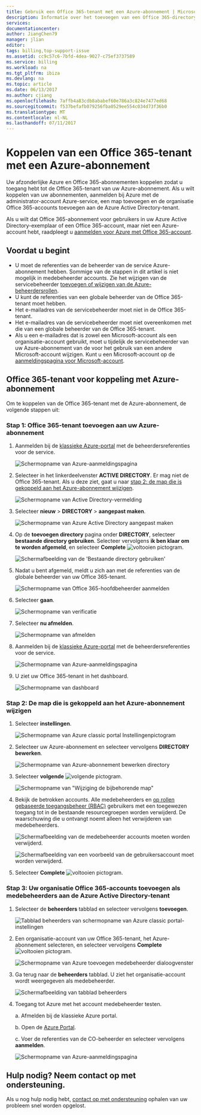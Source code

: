 ```yaml
---
title: Gebruik een Office 365-tenant met een Azure-abonnement | Microsoft Docs
description: Informatie over het toevoegen van een Office 365-directory (tenant) aan een Azure-abonnement.
services: 
documentationcenter: 
author: JiangChen79
manager: jlian
editor: 
tags: billing,top-support-issue
ms.assetid: cc9c57c6-7bfd-4dea-9027-c75ef3737589
ms.service: billing
ms.workload: na
ms.tgt_pltfrm: ibiza
ms.devlang: na
ms.topic: article
ms.date: 06/13/2017
ms.author: cjiang
ms.openlocfilehash: 7affb4a83cdb8ababef60e786a3c824e7477ed68
ms.sourcegitcommit: f537befafb079256fba0529ee554c034d73f36b0
ms.translationtype: MT
ms.contentlocale: nl-NL
ms.lasthandoff: 07/11/2017
---
```

# <a name="associate-an-office-365-tenant-to-an-azure-subscription"></a>Koppelen van een Office 365-tenant met een Azure-abonnement
Uw afzonderlijke Azure en Office 365-abonnementen koppelen zodat u toegang hebt tot de Office 365-tenant van uw Azure-abonnement. Als u wilt koppelen van uw abonnementen, aanmelden bij Azure met de administrator-account Azure-service, een map toevoegen en de organisatie Office 365-accounts toevoegen aan de Azure Active Directory-tenant.

Als u wilt dat Office 365-abonnement voor gebruikers in uw Azure Active Directory-exemplaar of een Office 365-account, maar niet een Azure-account hebt, raadpleegt u [aanmelden voor Azure met Office 365-account](billing-use-existing-office-365-account-azure-subscription.md). 

## <a name="before-you-begin"></a>Voordat u begint
* U moet de referenties van de beheerder van de service Azure-abonnement hebben. Sommige van de stappen in dit artikel is niet mogelijk in medebeheerder accounts. Zie het wijzigen van de servicebeheerder [toevoegen of wijzigen van de Azure-beheerdersrollen](billing-add-change-azure-subscription-administrator.md#change-service-administrator-for-a-subscription).
* U kunt de referenties van een globale beheerder van de Office 365-tenant moet hebben.
* Het e-mailadres van de servicebeheerder moet niet in de Office 365-tenant.
* Het e-mailadres van de servicebeheerder moet niet overeenkomen met die van een globale beheerder van de Office 365-tenant.
* Als u een e-mailadres dat is zowel een Microsoft-account als een organisatie-account gebruikt, moet u tijdelijk de servicebeheerder van uw Azure-abonnement van de voor het gebruik van een andere Microsoft-account wijzigen. Kunt u een Microsoft-account op de [aanmeldingspagina voor Microsoft-account](https://signup.live.com/).

## <a name="link-office-365-tenant-to-azure-subscription"></a>Office 365-tenant voor koppeling met Azure-abonnement
Om te koppelen van de Office 365-tenant met de Azure-abonnement, de volgende stappen uit:

### <a name="step-1-add-office-365-tenant-to-your-azure-subscription"></a>Stap 1: Office 365-tenant toevoegen aan uw Azure-abonnement

1. Aanmelden bij de [klassieke Azure-portal](https://manage.windowsazure.com/) met de beheerdersreferenties voor de service.

    ![Schermopname van Azure-aanmeldingspagina](./media/billing-add-office-365-tenant-to-azure-subscription/s313_azure-sign-in-service-admin.png)

2. Selecteer in het linkerdeelvenster **ACTIVE DIRECTORY**. Er mag niet de Office 365-tenant. Als u deze ziet, gaat u naar [stap 2: de map die is gekoppeld aan het Azure-abonnement wijzigen](#Step2).
   
   ![Schermopname van Active Directory-vermelding](./media/billing-add-office-365-tenant-to-azure-subscription/s35-classic-portal-active-directory-entry.png)

3. Selecteer **nieuw** > **DIRECTORY** > **aangepast maken**.
   
    ![Schermopname van Azure Active Directory aangepast maken](./media/billing-add-office-365-tenant-to-azure-subscription/s37-aad-custom-create.png)
   
4. Op de **toevoegen directory** pagina onder **DIRECTORY**, selecteer **bestaande directory gebruiken**. Selecteer vervolgens **ik ben klaar om te worden afgemeld**, en selecteer **Complete** ![voltooien pictogram](./media/billing-add-office-365-tenant-to-azure-subscription/s38_complete-icon.png).
   
    ![Schermafbeelding van de 'Bestaande directory gebruiken'](./media/billing-add-office-365-tenant-to-azure-subscription/s39_add-directory-use-existing.png)
   
5. Nadat u bent afgemeld, meldt u zich aan met de referenties van de globale beheerder van uw Office 365-tenant.
   
    ![Schermopname van Office 365-hoofdbeheerder aanmelden](./media/billing-add-office-365-tenant-to-azure-subscription/s310_sign-in-global-admin-office-365.png)
   
6. Selecteer **gaan**.
   
    ![Schermopname van verificatie](./media/billing-add-office-365-tenant-to-azure-subscription/s311_use-contoso-directory-azure-verify.png)
   
7. Selecteer **nu afmelden**.
   
    ![Schermopname van afmelden](./media/billing-add-office-365-tenant-to-azure-subscription/s312_use-contoso-directory-azure-confirm-and-sign-out.png)
   
8. Aanmelden bij de [klassieke Azure-portal](https://manage.windowsazure.com/) met de beheerdersreferenties voor de service.
   
    ![Schermopname van Azure-aanmeldingspagina](./media/billing-add-office-365-tenant-to-azure-subscription/s313_azure-sign-in-service-admin.png)
   
9. U ziet uw Office 365-tenant in het dashboard.
   
    ![Schermopname van dashboard](./media/billing-add-office-365-tenant-to-azure-subscription/s314_office-365-tenant-appear-in-azure.png)

### <a name="Step2"></a>Stap 2: De map die is gekoppeld aan het Azure-abonnement wijzigen
   
1. Selecteer **instellingen**.
   
    ![Schermopname van Azure classic portal Instellingenpictogram](./media/billing-add-office-365-tenant-to-azure-subscription/s315_azure-classic-portal-settings-icon.png)
   
2. Selecteer uw Azure-abonnement en selecteer vervolgens **DIRECTORY bewerken**.

    ![Schermopname van Azure-abonnement bewerken directory](./media/billing-add-office-365-tenant-to-azure-subscription/s316_azure-subscription-edit-directory.png)
   
3. Selecteer **volgende** ![volgende pictogram](./media/billing-add-office-365-tenant-to-azure-subscription/s317_next-icon.png).
   
    ![Schermopname van "Wijziging de bijbehorende map"](./media/billing-add-office-365-tenant-to-azure-subscription/s318_azure-change-associated-directory.png)
   
4. Bekijk de betrokken accounts. Alle medebeheerders en [op rollen gebaseerde toegangsbeheer (RBAC)](../active-directory/role-based-access-control-configure.md) gebruikers met een toegewezen toegang tot in de bestaande resourcegroepen worden verwijderd. De waarschuwing die u ontvangt noemt alleen het verwijderen van medebeheerders.
      
    ![Schermafbeelding van de medebeheerder accounts moeten worden verwijderd.](./media/billing-add-office-365-tenant-to-azure-subscription/s322_azure-confirm-directory-mapping.png)
   
    ![Schermafbeelding van een voorbeeld van de gebruikersaccount moet worden verwijderd.](./media/billing-add-office-365-tenant-to-azure-subscription/s325_assigned-users-removed-resource-groups.png)
   
5. Selecteer **Complete** ![voltooien pictogram](./media/billing-add-office-365-tenant-to-azure-subscription/s38_complete-icon.png).

### <a name="step-3-add-your-office-365-organizational-accounts-as-co-administrators-to-the-azure-active-directory-tenant"></a>Stap 3: Uw organisatie Office 365-accounts toevoegen als medebeheerders aan de Azure Active Directory-tenant
   
1. Selecteer de **beheerders** tabblad en selecteer vervolgens **toevoegen**.
   
    ![Tabblad beheerders van schermopname van Azure classic portal-instellingen](./media/billing-add-office-365-tenant-to-azure-subscription/s319_azure-classic-portal-settings-administrators.png)
   
2. Een organisatie-account van uw Office 365-tenant, het Azure-abonnement selecteren, en selecteer vervolgens **Complete** ![voltooien pictogram](./media/billing-add-office-365-tenant-to-azure-subscription/s38_complete-icon.png).
   
    ![Schermopname van Azure toevoegen medebeheerder dialoogvenster](./media/billing-add-office-365-tenant-to-azure-subscription/s320_azure-add-co-administrator.png)
   
3. Ga terug naar de **beheerders** tabblad. U ziet het organisatie-account wordt weergegeven als medebeheerder.
   
    ![Schermafbeelding van tabblad beheerders](./media/billing-add-office-365-tenant-to-azure-subscription/s321_azure-co-administrator-added.png)
4.  Toegang tot Azure met het account medebeheerder testen.
   
    a. Afmelden bij de klassieke Azure portal.
   
    b. Open de [Azure Portal](https://portal.azure.com/).
   
    c. Voer de referenties van de CO-beheerder en selecteer vervolgens **aanmelden**.
   
    ![Schermopname van Azure-aanmeldingspagina](./media/billing-add-office-365-tenant-to-azure-subscription/s324_azure-sign-in-with-co-admin.png)

## <a name="need-help-contact-support"></a>Hulp nodig? Neem contact op met ondersteuning.
Als u nog hulp nodig hebt, [contact op met ondersteuning](https://portal.azure.com/?#blade/Microsoft_Azure_Support/HelpAndSupportBlade) ophalen van uw probleem snel worden opgelost.


